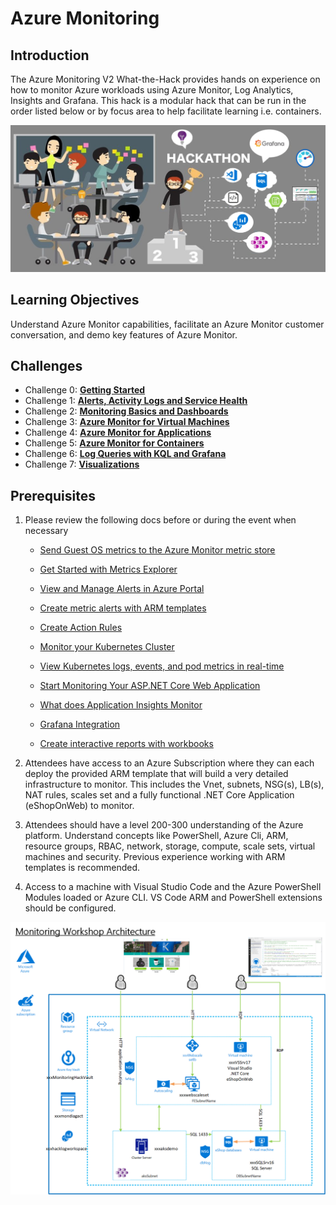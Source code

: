 # Azure Monitoring

## Introduction

The Azure Monitoring V2 What-the-Hack provides hands on experience on how to monitor Azure workloads using Azure Monitor, Log Analytics, Insights and Grafana. This hack is a modular hack that can be run in the order listed below or by focus area to help facilitate learning i.e. containers.

![Hack Intro](./Images/header.png) 

## Learning Objectives

Understand Azure Monitor capabilities, facilitate an Azure Monitor customer conversation, and demo key features of Azure Monitor.

## Challenges

- Challenge 0: **[Getting Started](Student/00-Getting-Started.md)**
- Challenge 1: **[Alerts, Activity Logs and Service Health](Student/01-Alerts-Activity-Logs-And-Service-Health.md)**
- Challenge 2: **[Monitoring Basics and Dashboards](Student/02-Monitoring-Basics-And-Dashboards.md)**
- Challenge 3: **[Azure Monitor for Virtual Machines](Student/03-Azure-Monitor-For-Virtual-Machines.md)**
- Challenge 4: **[Azure Monitor for Applications](Student/04-Azure-Monitor-For-Applications.md)**
- Challenge 5: **[Azure Monitor for Containers](Student/05-Azure-Monitor-For-Containers.md)**
- Challenge 6: **[Log Queries with KQL and Grafana](Student/06-Log-Queries-With-KQL-And-Grafana.md)**
- Challenge 7: **[Visualizations](Student/07-Visualizations.md)**

## Prerequisites

1. Please review the following docs before or during the event when necessary
    - [Send Guest OS metrics to the Azure Monitor metric store](https://docs.microsoft.com/en-us/azure/azure-monitor/platform/collect-custom-metrics-guestos-resource-manager-vm)

    - [Get Started with Metrics Explorer](https://docs.microsoft.com/en-us/azure/azure-monitor/platform/metrics-getting-started)

    - [View and Manage Alerts in Azure Portal](https://docs.microsoft.com/en-us/azure/azure-monitor/platform/alerts-metric#view-and-manage-with-azure-portal)

    - [Create metric alerts with ARM templates](https://docs.microsoft.com/en-us/azure/azure-monitor/platform/alerts-metric-create-templates)

    - [Create Action Rules](https://docs.microsoft.com/en-us/azure/azure-monitor/platform/alerts-action-rules)

    - [Monitor your Kubernetes Cluster](https://docs.microsoft.com/en-us/azure/azure-monitor/insights/container-insights-analyze)

    - [View Kubernetes logs, events, and pod metrics in real-time](https://docs.microsoft.com/en-us/azure/azure-monitor/insights/container-insights-livedata-overview)

    - [Start Monitoring Your ASP.NET Core Web Application](https://docs.microsoft.com/en-us/azure/azure-monitor/learn/dotnetcore-quick-start)

    - [What does Application Insights Monitor](https://docs.microsoft.com/en-us/azure/azure-monitor/app/app-insights-overview#what-does-application-insights-monitor)

    - [Grafana Integration](https://grafana.com/grafana/plugins/grafana-azure-monitor-datasource)

    - [Create interactive reports with workbooks](https://docs.microsoft.com/en-us/azure/azure-monitor/app/usage-workbooks)

2. Attendees have access to an Azure Subscription where they can each deploy the provided ARM template that will build a very detailed infrastructure to monitor.  This includes the Vnet, subnets, NSG(s), LB(s), NAT rules, scales set and a fully functional .NET Core Application (eShopOnWeb) to monitor.
3. Attendees should have a level 200-300 understanding of the Azure platform.  Understand concepts like PowerShell, Azure Cli, ARM, resource groups, RBAC, network, storage, compute, scale sets, virtual machines and security.  Previous experience working with ARM templates is recommended.
4. Access to a machine with Visual Studio Code and the Azure PowerShell Modules loaded or Azure CLI. VS Code ARM and PowerShell extensions should be configured.

![Hack Diagram](./Images/monitoringhackdiagram.png)
